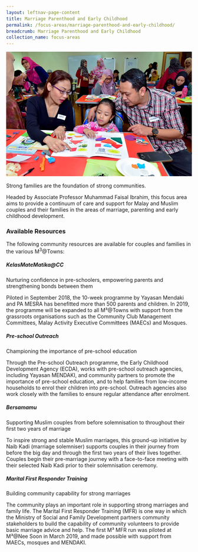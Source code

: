 ```yaml
---
layout: leftnav-page-content
title: Marriage Parenthood and Early Childhood
permalink: /focus-areas/marriage-parenthood-and-early-childhood/
breadcrumb: Marriage Parenthood and Early Childhood
collection_name: focus-areas
---
```


![Marriage Parenthood And Early Childhood](/images/focus-area-marriage.jpg)

Strong families are the foundation of strong communities.

Headed by Associate Professor Muhammad Faisal Ibrahim, this focus area aims to provide a continuum of care and support for Malay and Muslim couples and their families in the areas of marriage, parenting and early childhood development.

### **Available Resources**

The following community resources are available for couples and families in the various M<sup>3</sup>@Towns:

##### **KelasMateMatika@CC**
<p class="desc">Nurturing confidence in pre-schoolers, empowering parents and strengthening bonds between them</p>

Piloted in September 2018, the 10-week programme by Yayasan Mendaki and PA MESRA has benefitted more than 500 parents and children. In 2019, the programme will be expanded to all M³@Towns with support from the grassroots organisations such as the Community Club Management Committees, Malay Activity Executive Committees (MAECs) and Mosques.

##### **Pre-school Outreach**
<p class="desc">Championing the importance of pre-school education</p>

Through the Pre-school Outreach programme, the Early Childhood Development Agency (ECDA), works with pre-school outreach agencies, including Yayasan MENDAKI, and community partners to promote the importance of pre-school education, and to help families from low-income households to enrol their children into pre-school. Outreach agencies also work closely with the families to ensure regular attendance after enrolment.

##### **Bersamamu**
<p class="desc">Supporting Muslim couples from before solemnisation to throughout their first two years of marriage</p>

To inspire strong and stable Muslim marriages, this ground-up initiative by Naib Kadi (marriage solemniser) supports couples in their journey from before the big day and through the first two years of their lives together. Couples begin their pre-marriage journey with a face-to-face meeting with their selected Naib Kadi prior to their solemnisation ceremony.

##### **Marital First Responder Training**
<p class="desc">Building community capability for strong marriages</p>

The community plays an important role in supporting strong marriages and family life. The Marital First Responder Training (MFR) is one way in which the Ministry of Social and Family Development partners community stakeholders to build the capability of community volunteers to provide basic marriage advice and help. The first M³ MFR run was piloted at M³@Nee Soon in March 2019, and made possible with support from MAECs, mosques and MENDAKI.

